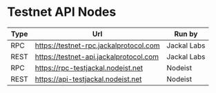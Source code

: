 # Testnet API Nodes

| Type | Url                                    | Run by      |
|------|----------------------------------------|-------------|
| RPC  | https://testnet-rpc.jackalprotocol.com | Jackal Labs |
| REST | https://testnet-api.jackalprotocol.com | Jackal Labs |
| RPC  | https://rpc-testjackal.nodeist.net | Nodeist |
| REST | https://api-testjackal.nodeist.net | Nodeist |
